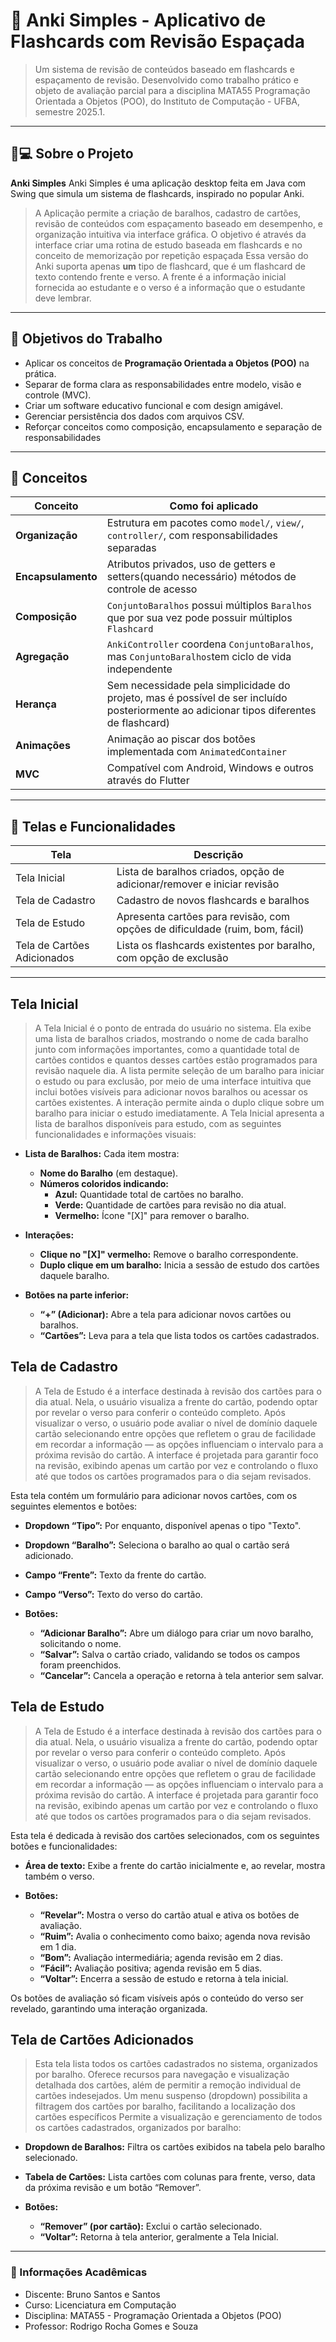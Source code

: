 # 🎵 Anki Simples - Aplicativo de Flashcards com Revisão Espaçada

> Um sistema de revisão de conteúdos baseado em flashcards e espaçamento de revisão.
> Desenvolvido como trabalho prático e objeto de avaliação parcial para a disciplina MATA55 Programação Orientada a Objetos (POO), do Instituto de Computação - UFBA, semestre 2025.1.

---

## 📱💻 Sobre o Projeto

**Anki Simples** Anki Simples é uma aplicação desktop feita em Java com Swing que simula um sistema de flashcards, inspirado no popular Anki.
> A Aplicação permite a criação de baralhos, cadastro de cartões, revisão de conteúdos com espaçamento baseado em desempenho, e organização intuitiva via interface gráfica.
> O objetivo é através da interface criar uma rotina de estudo baseada em flashcards e no conceito de memorização por repetição espaçada
> Essa versão do Anki suporta apenas **um** tipo de flashcard, que é um flashcard de texto contendo frente e verso. A frente é a informação inicial fornecida ao estudante e o verso é a informação que o estudante deve lembrar.

---

## 🎯 Objetivos do Trabalho

- Aplicar os conceitos de **Programação Orientada a Objetos (POO)** na prática.
- Separar de forma clara as responsabilidades entre modelo, visão e controle (MVC).
- Criar um software educativo funcional e com design amigável.
- Gerenciar persistência dos dados com arquivos CSV.
- Reforçar conceitos como composição, encapsulamento e separação de responsabilidades

---

## 🧠 Conceitos

| Conceito           | Como foi aplicado                                                                 |
|--------------------|------------------------------------------------------------------------------------|
| **Organização**    | Estrutura em pacotes como `model/`, `view/`, `controller/`, com responsabilidades separadas  |
| **Encapsulamento** | Atributos privados, uso de getters e setters(quando necessário) métodos de controle de acesso        |
| **Composição**     | `ConjuntoBaralhos` possui múltiplos `Baralhos` que por sua vez pode possuir múltiplos  `Flashcard`                    |
| **Agregação**      | `AnkiController` coordena  `ConjuntoBaralhos`, mas `ConjuntoBaralhos`tem ciclo de vida independente  |
| **Herança**     | Sem necessidade pela simplicidade do projeto, mas é possível de ser incluído posteriormente ao adicionar tipos diferentes de flashcard)            |
| **Animações**      | Animação ao piscar dos botões implementada com `AnimatedContainer`                |
| **MVC**| Compatível com Android, Windows e outros através do Flutter                       |

---

## 🧩 Telas e Funcionalidades

| Tela               | Descrição                                   |
|--------------------|---------------------------------------------|
| Tela Inicial       | Lista de baralhos criados, opção de adicionar/remover e iniciar revisão   |
| Tela de Cadastro      | Cadastro de novos flashcards e baralhos     |
| Tela de Estudo        | Apresenta cartões para revisão, com opções de dificuldade (ruim, bom, fácil)          |
| Tela de Cartões Adicionados   | Lista os flashcards existentes por baralho, com opção de exclusão              |

---

##  Tela Inicial

> A Tela Inicial é o ponto de entrada do usuário no sistema. Ela exibe uma lista de baralhos criados, mostrando o nome de cada baralho junto com informações importantes, como a quantidade total de cartões contidos e quantos desses cartões estão programados para revisão naquele dia. A lista permite seleção de um baralho para iniciar o estudo ou para exclusão, por meio de uma interface intuitiva que inclui botões visíveis para adicionar novos baralhos ou acessar os cartões existentes. A interação permite ainda o duplo clique sobre um baralho para iniciar o estudo imediatamente.
> A Tela Inicial apresenta a lista de baralhos disponíveis para estudo, com as seguintes funcionalidades e informações visuais:

- **Lista de Baralhos:** Cada item mostra:
  - **Nome do Baralho** (em destaque).
  - **Números coloridos indicando:**
    - **Azul:** Quantidade total de cartões no baralho.
    - **Verde:** Quantidade de cartões para revisão no dia atual.
    - **Vermelho:** Ícone "[X]" para remover o baralho.

- **Interações:**
  - **Clique no "[X]" vermelho:** Remove o baralho correspondente.
  - **Duplo clique em um baralho:** Inicia a sessão de estudo dos cartões daquele baralho.

- **Botões na parte inferior:**
  - **“+” (Adicionar):** Abre a tela para adicionar novos cartões ou baralhos.
  - **“Cartões”:** Leva para a tela que lista todos os cartões cadastrados.


## Tela de Cadastro

> A Tela de Estudo é a interface destinada à revisão dos cartões para o dia atual. Nela, o usuário visualiza a frente do cartão, podendo optar por revelar o verso para conferir o conteúdo completo. Após visualizar o verso, o usuário pode avaliar o nível de domínio daquele cartão selecionando entre opções que refletem o grau de facilidade em recordar a informação — as opções influenciam o intervalo para a próxima revisão do cartão. A interface é projetada para garantir foco na revisão, exibindo apenas um cartão por vez e controlando o fluxo até que todos os cartões programados para o dia sejam revisados.

Esta tela contém um formulário para adicionar novos cartões, com os seguintes elementos e botões:

- **Dropdown “Tipo”:** Por enquanto, disponível apenas o tipo "Texto".
- **Dropdown “Baralho”:** Seleciona o baralho ao qual o cartão será adicionado.
- **Campo “Frente”:** Texto da frente do cartão.
- **Campo “Verso”:** Texto do verso do cartão.

- **Botões:**
  - **“Adicionar Baralho”:** Abre um diálogo para criar um novo baralho, solicitando o nome.
  - **“Salvar”:** Salva o cartão criado, validando se todos os campos foram preenchidos.
  - **“Cancelar”:** Cancela a operação e retorna à tela anterior sem salvar.
  
##  Tela de Estudo

> A Tela de Estudo é a interface destinada à revisão dos cartões para o dia atual. Nela, o usuário visualiza a frente do cartão, podendo optar por revelar o verso para conferir o conteúdo completo. Após visualizar o verso, o usuário pode avaliar o nível de domínio daquele cartão selecionando entre opções que refletem o grau de facilidade em recordar a informação — as opções influenciam o intervalo para a próxima revisão do cartão. A interface é projetada para garantir foco na revisão, exibindo apenas um cartão por vez e controlando o fluxo até que todos os cartões programados para o dia sejam revisados.

Esta tela é dedicada à revisão dos cartões selecionados, com os seguintes botões e funcionalidades:

- **Área de texto:** Exibe a frente do cartão inicialmente e, ao revelar, mostra também o verso.

- **Botões:**
  - **“Revelar”:** Mostra o verso do cartão atual e ativa os botões de avaliação.
  - **“Ruim”:** Avalia o conhecimento como baixo; agenda nova revisão em 1 dia.
  - **“Bom”:** Avaliação intermediária; agenda revisão em 2 dias.
  - **“Fácil”:** Avaliação positiva; agenda revisão em 5 dias.
  - **“Voltar”:** Encerra a sessão de estudo e retorna à tela inicial.

Os botões de avaliação só ficam visíveis após o conteúdo do verso ser revelado, garantindo uma interação organizada.


## Tela de Cartões Adicionados
> Esta tela lista todos os cartões cadastrados no sistema, organizados por baralho. Oferece recursos para navegação e visualização detalhada dos cartões, além de permitir a remoção individual de cartões indesejados. Um menu suspenso (dropdown) possibilita a filtragem dos cartões por baralho, facilitando a localização dos cartões específicos
> Permite a visualização e gerenciamento de todos os cartões cadastrados, organizados por baralho:

- **Dropdown de Baralhos:** Filtra os cartões exibidos na tabela pelo baralho selecionado.

- **Tabela de Cartões:** Lista cartões com colunas para frente, verso, data da próxima revisão e um botão “Remover”.

- **Botões:**
  - **“Remover” (por cartão):** Exclui o cartão selecionado.
  - **“Voltar”:** Retorna à tela anterior, geralmente a Tela Inicial.



---

### 🙋 Informações Acadêmicas
- Discente: Bruno Santos e Santos
- Curso: Licenciatura em Computação
- Disciplina: MATA55 - Programação Orientada a Objetos (POO)
- Professor: Rodrigo Rocha Gomes e Souza
